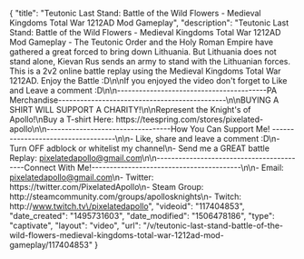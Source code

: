{
    "title": "Teutonic Last Stand: Battle of the Wild Flowers - Medieval Kingdoms Total War 1212AD Mod Gameplay",
    "description": "Teutonic Last Stand: Battle of the Wild Flowers - Medieval Kingdoms Total War 1212AD Mod Gameplay - The Teutonic Order and the Holy Roman Empire have gathered a great forced to bring down Lithuania.  But Lithuania does not stand alone, Kievan Rus sends an army to stand with the Lithuanian forces. This is a 2v2 online battle replay using the Medieval Kingdoms Total War 1212AD.  Enjoy the Battle :D\n\nIf you enjoyed the video don't forget to Like and Leave a comment :D\n\n-----------------------------------------PA Merchandise----------------------------------------------\n\nBUYING A SHIRT WILL SUPPORT A CHARITY!\n\nRepresent the Knight's of Apollo!\nBuy a T-shirt Here: https:\/\/teespring.com\/stores\/pixelated-apollo\n\n----------------------------------How You Can Support Me! -----------------------------------\n\n- Like, share and leave a comment :D\n- Turn OFF adblock or whitelist my channel\n- Send me a GREAT battle Replay: pixelatedapollo@gmail.com\n\n------------------------------------------Connect With Me!-----------------------------------------\n\n- Email: pixelatedapollo@gmail.com\n- Twitter: https:\/\/twitter.com\/PixelatedApollo\n- Steam Group:  http:\/\/steamcommunity.com\/groups\/apollosknights\n- Twitch: http:\/\/www.twitch.tv\/pixelatedapollo",
    "videoid": "117404853",
    "date_created": "1495731603",
    "date_modified": "1506478186",
    "type": "captivate",
    "layout": "video",
    "url": "\/v\/teutonic-last-stand-battle-of-the-wild-flowers-medieval-kingdoms-total-war-1212ad-mod-gameplay\/117404853"
}